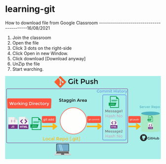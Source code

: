 # learning-git
How to download file from Google Classroom
------------------------------------------16/08/2021
1. Join the classroom
2. Open the file 
3. Click 3 dots on the right-side
4. Click Open in new Window.
5. Click download [Download anyway]
6. UnZip the file
7. Start warching.


![](https://github.com/abdamah/learning-git/blob/master/gitworkflow3.jpg)
